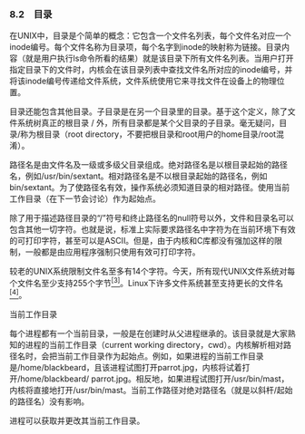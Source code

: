 ### 8.2　目录

在UNIX中，目录是个简单的概念：它包含一个文件名列表，每个文件名对应一个inode编号。每个文件名称为目录项，每个名字到inode的映射称为链接。目录内容（就是用户执行ls命令所看的结果）就是该目录下所有文件名列表。当用户打开指定目录下的文件时，内核会在该目录列表中查找文件名所对应的inode编号，并将该inode编号传递给文件系统，文件系统使用它来寻找文件在设备上的物理位置。

目录还能包含其他目录。子目录是在另一个目录里的目录。基于这个定义，除了文件系统树真正的根目录 / 外，所有目录都是某个父目录的子目录。毫无疑问，目录/称为根目录（root directory，不要把根目录和root用户的home目录/root混淆）。

路径名是由文件名及一级或多级父目录组成。绝对路径名是以根目录起始的路径名，例如/usr/bin/sextant。相对路径名是不以根目录起始的路径名，例如bin/sextant。为了使路径名有效，操作系统必须知道目录的相对路径。使用当前工作目录（在下一节会讨论）作为起始点。

除了用于描述路径目录的“/”符号和终止路径名的null符号以外，文件和目录名可以包含其他一切字符。也就是说，标准上实际要求路径名中字符为在当前环境下有效的可打印字符，甚至可以是ASCII。但是，由于内核和C库都没有强加这样的限制，一般都是由应用程序强制只使用有效可打印字符。

较老的UNIX系统限制文件名至多有14个字符。今天，所有现代UNIX文件系统对每个文件名至少支持255个字节<a class="my_markdown" href="['#anchor83']"><sup class="my_markdown">[3]</sup></a>。Linux下许多文件系统甚至支持更长的文件名<a href="#anchor84" id="ac84"><sup>[4]</sup></a>。

当前工作目录

每个进程都有一个当前目录，一般是在创建时从父进程继承的。该目录就是大家熟知的进程的当前工作目录（current working directory，cwd）。内核解析相对路径名时，会把当前工作目录作为起始点。例如，如果进程的当前工作目录是/home/blackbeard，且该进程试图打开parrot.jpg，内核将试着打开/home/blackbeard/ parrot.jpg。相反地，如果进程试图打开/usr/bin/mast，内核将直接地打开/usr/bin/mast。当前工作路径对绝对路径名（就是以斜杆/起始的路径名）没有影响。

进程可以获取并更改其当前工作目录。


